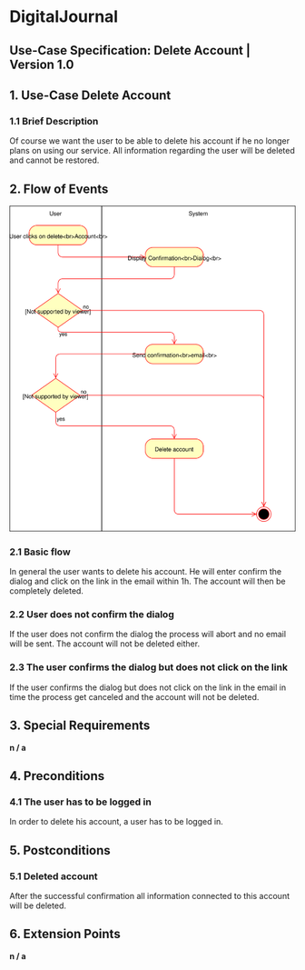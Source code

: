 # DigitalJournal
## Use-Case Specification: Delete Account | Version 1.0

## 1. Use-Case Delete Account

### 1.1 Brief Description

Of course we want the user to be able to delete his account if he no longer plans on using our service. All information regarding the user will be deleted and cannot be restored.

## 2. Flow of Events

![ad_delete_account](ad_delete_account.svg)

### 2.1 Basic flow

In general the user wants to delete his account. He will enter confirm the dialog and click on the link in the email within 1h. The account will then be completely deleted.

### 2.2 User does not confirm the dialog

If the user does not confirm the dialog the process will abort and no email will be sent. The account will not be deleted either.

### 2.3 The user confirms the dialog but does not click on the link

If the user confirms the dialog but does not click on the link in the email in time the process get canceled and the account will not be deleted.

## 3. Special Requirements

**n / a**

## 4. Preconditions

### 4.1 The user has to be logged in

In order to delete his account, a user has to be logged in.

## 5. Postconditions

### 5.1 Deleted account

After the successful confirmation all information connected to this account will be deleted. 

## 6. Extension Points

**n / a**